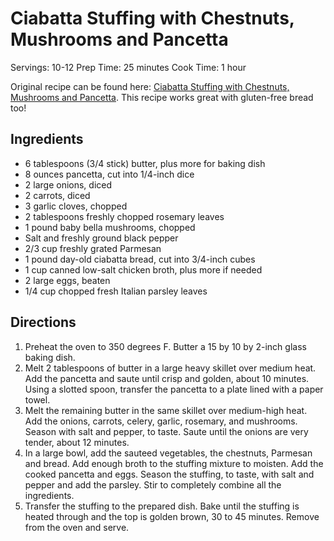 # Ciabatta Stuffing with Chestnuts, Mushrooms and Pancetta

Servings: 10-12
Prep Time: 25 minutes
Cook Time: 1 hour

Original recipe can be found here: [Ciabatta Stuffing with Chestnuts, Mushrooms and Pancetta](https://www.foodnetwork.com/recipes/giada-de-laurentiis/ciabatta-stuffing-with-chestnuts-mushrooms-and-pancetta-recipe-1949053).  This recipe works great with gluten-free bread too!

## Ingredients

* 6 tablespoons (3/4 stick) butter, plus more for baking dish
* 8 ounces pancetta, cut into 1/4-inch dice
* 2 large onions, diced
* 2 carrots, diced
* 3 garlic cloves, chopped
* 2 tablespoons freshly chopped rosemary leaves
* 1 pound baby bella mushrooms, chopped
* Salt and freshly ground black pepper
* 2/3 cup freshly grated Parmesan
* 1 pound day-old ciabatta bread, cut into 3/4-inch cubes
* 1 cup canned low-salt chicken broth, plus more if needed
* 2 large eggs, beaten
* 1/4 cup chopped fresh Italian parsley leaves

## Directions

1. Preheat the oven to 350 degrees F. Butter a 15 by 10 by 2-inch glass baking dish.
2. Melt 2 tablespoons of butter in a large heavy skillet over medium heat. Add the pancetta and saute until crisp and golden, about 10 minutes. Using a slotted spoon, transfer the pancetta to a plate lined with a paper towel.
3. Melt the remaining butter in the same skillet over medium-high heat. Add the onions, carrots, celery, garlic, rosemary, and mushrooms. Season with salt and pepper, to taste. Saute until the onions are very tender, about 12 minutes.
4. In a large bowl, add the sauteed vegetables, the chestnuts, Parmesan and bread. Add enough broth to the stuffing mixture to moisten. Add the cooked pancetta and eggs. Season the stuffing, to taste, with salt and pepper and add the parsley. Stir to completely combine all the ingredients.
5. Transfer the stuffing to the prepared dish. Bake until the stuffing is heated through and the top is golden brown, 30 to 45 minutes. Remove from the oven and serve.
